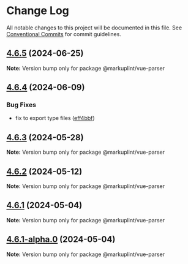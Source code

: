 # Change Log

All notable changes to this project will be documented in this file.
See [Conventional Commits](https://conventionalcommits.org) for commit guidelines.

## [4.6.5](https://github.com/markuplint/markuplint/compare/@markuplint/vue-parser@4.6.4...@markuplint/vue-parser@4.6.5) (2024-06-25)

**Note:** Version bump only for package @markuplint/vue-parser





## [4.6.4](https://github.com/markuplint/markuplint/compare/@markuplint/vue-parser@4.6.3...@markuplint/vue-parser@4.6.4) (2024-06-09)

### Bug Fixes

- fix to export type files ([eff4bbf](https://github.com/markuplint/markuplint/commit/eff4bbfd127574809dc5e15d7cafe87699758ee0))

## [4.6.3](https://github.com/markuplint/markuplint/compare/@markuplint/vue-parser@4.6.2...@markuplint/vue-parser@4.6.3) (2024-05-28)

**Note:** Version bump only for package @markuplint/vue-parser

## [4.6.2](https://github.com/markuplint/markuplint/compare/@markuplint/vue-parser@4.6.1...@markuplint/vue-parser@4.6.2) (2024-05-12)

**Note:** Version bump only for package @markuplint/vue-parser

## [4.6.1](https://github.com/markuplint/markuplint/compare/@markuplint/vue-parser@4.6.1-alpha.0...@markuplint/vue-parser@4.6.1) (2024-05-04)

**Note:** Version bump only for package @markuplint/vue-parser

## [4.6.1-alpha.0](https://github.com/markuplint/markuplint/compare/@markuplint/vue-parser@4.6.0...@markuplint/vue-parser@4.6.1-alpha.0) (2024-05-04)

**Note:** Version bump only for package @markuplint/vue-parser
